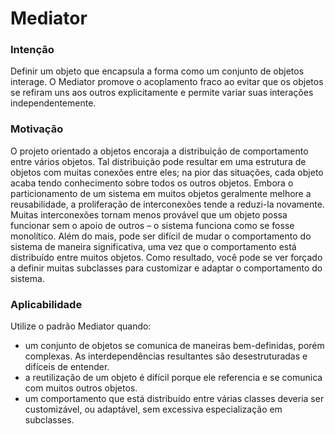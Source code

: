 # Mediator

### Intenção
Definir um objeto que encapsula a forma como um conjunto de objetos interage. O Mediator promove o acoplamento fraco ao evitar que os objetos se refiram uns aos outros explicitamente e permite variar suas interações independentemente.

### Motivação
O projeto orientado a objetos encoraja a distribuição de comportamento entre vários objetos. Tal distribuição pode resultar em uma estrutura de objetos com muitas conexões entre eles; na pior das situações, cada objeto acaba tendo conhecimento sobre todos os outros objetos. 
Embora o particionamento de um sistema em muitos objetos geralmente melhore a reusabilidade, a proliferação de interconexões tende a reduzi-la novamente. Muitas interconexões tornam menos provável que um objeto possa funcionar sem o apoio de outros – o sistema funciona como se fosse monolítico. Além do mais, pode ser difícil de mudar o comportamento do sistema de maneira significativa, uma vez que o comportamento está distribuído entre muitos objetos. Como resultado, você pode se ver forçado a definir muitas subclasses para customizar e adaptar o comportamento do sistema.

### Aplicabilidade
Utilize o padrão Mediator quando:
- um conjunto de objetos se comunica de maneiras bem-definidas, porém complexas. As interdependências resultantes são desestruturadas e difíceis de entender. 
- a reutilização de um objeto é difícil porque ele referencia e se comunica com muitos outros objetos. 
- um comportamento que está distribuído entre várias classes deveria ser customizável, ou adaptável, sem excessiva especialização em subclasses.
